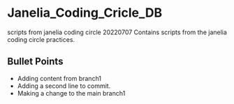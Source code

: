 # Janelia_Coding_Cricle_DB
scripts from janelia coding circle
20220707
Contains scripts from the janelia coding circle practices.

## Bullet Points
* Adding content from branch1
* Adding a second line to commit.
* Making a change to the main branch1

